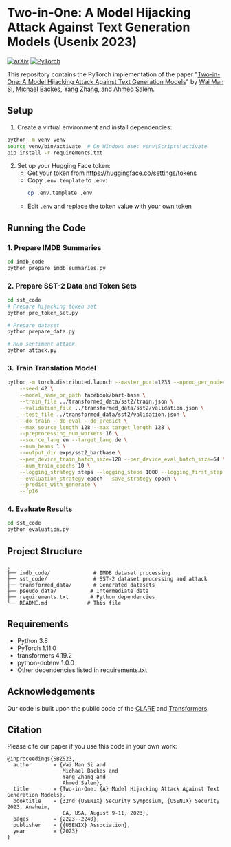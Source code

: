 # Two-in-One: A Model Hijacking Attack Against Text Generation Models (Usenix 2023)

[![arXiv](https://img.shields.io/badge/arxiv-2305.07406-b31b1b)](https://arxiv.org/abs/2305.07406)
<a href="https://pytorch.org/get-started/locally/"><img alt="PyTorch" src="https://img.shields.io/badge/PyTorch-ee4c2c?logo=pytorch&logoColor=white"></a>

This repository contains the PyTorch implementation of the paper "[Two-in-One: A Model Hijacking Attack Against Text Generation Models](https://arxiv.org/abs/2305.07406)" by [Wai Man Si](https://raymondhehe.github.io/), [Michael Backes](https://scholar.google.de/citations?user=ZVS3KOEAAAAJ&hl=de), [Yang Zhang](https://yangzhangalmo.github.io/), and [Ahmed Salem](https://ahmedsalem2.github.io/).

## Setup

1. Create a virtual environment and install dependencies:
```bash
python -m venv venv
source venv/bin/activate  # On Windows use: venv\Scripts\activate
pip install -r requirements.txt
```

2. Set up your Hugging Face token:
   - Get your token from https://huggingface.co/settings/tokens
   - Copy `.env.template` to `.env`:
     ```bash
     cp .env.template .env
     ```
   - Edit `.env` and replace the token value with your own token

## Running the Code

### 1. Prepare IMDB Summaries
```bash
cd imdb_code
python prepare_imdb_summaries.py
```

### 2. Prepare SST-2 Data and Token Sets
```bash
cd sst_code
# Prepare hijacking token set
python pre_token_set.py

# Prepare dataset
python prepare_data.py

# Run sentiment attack
python attack.py
```

### 3. Train Translation Model
```bash
python -m torch.distributed.launch --master_port=1233 --nproc_per_node=4 run_translation.py \
    --seed 42 \
    --model_name_or_path facebook/bart-base \
    --train_file ../transformed_data/sst2/train.json \
    --validation_file ../transformed_data/sst2/validation.json \
    --test_file ../transformed_data/sst2/validation.json \
    --do_train --do_eval --do_predict \
    --max_source_length 128 --max_target_length 128 \
    --preprocessing_num_workers 16 \
    --source_lang en --target_lang de \
    --num_beams 1 \
    --output_dir exps/sst2_bartbase \
    --per_device_train_batch_size=128 --per_device_eval_batch_size=64 \
    --num_train_epochs 10 \
    --logging_strategy steps --logging_steps 1000 --logging_first_step True \
    --evaluation_strategy epoch --save_strategy epoch \
    --predict_with_generate \
    --fp16
```

### 4. Evaluate Results
```bash
cd sst_code
python evaluation.py
```

## Project Structure
```
.
├── imdb_code/              # IMDB dataset processing
├── sst_code/               # SST-2 dataset processing and attack
├── transformed_data/       # Generated datasets
├── pseudo_data/           # Intermediate data
├── requirements.txt       # Python dependencies
└── README.md             # This file
```

## Requirements
- Python 3.8
- PyTorch 1.11.0
- transformers 4.19.2
- python-dotenv 1.0.0
- Other dependencies listed in requirements.txt

## Acknowledgements
Our code is built upon the public code of the [CLARE](https://github.com/cookielee77/CLARE/tree/master) and [Transformers](https://github.com/huggingface/transformers).

## Citation

Please cite our paper if you use this code in your own work:

```
@inproceedings{SBZS23,
  author       = {Wai Man Si and
                  Michael Backes and
                  Yang Zhang and
                  Ahmed Salem},
  title        = {Two-in-One: {A} Model Hijacking Attack Against Text Generation Models},
  booktitle    = {32nd {USENIX} Security Symposium, {USENIX} Security 2023, Anaheim,
                  CA, USA, August 9-11, 2023},
  pages        = {2223--2240},
  publisher    = {{USENIX} Association},
  year         = {2023}
}
```
